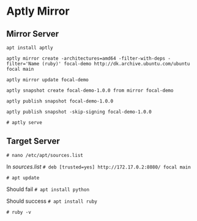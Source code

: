 # Aptly Mirror

## Mirror Server

`apt install aptly`

`aptly mirror create -architectures=amd64 -filter-with-deps -filter='Name (ruby)' focal-demo http://dk.archive.ubuntu.com/ubuntu focal main`

`aptly mirror update focal-demo`

`aptly snapshot create focal-demo-1.0.0 from mirror focal-demo`

`aptly publish snapshot focal-demo-1.0.0`

`aptly publish snapshot -skip-signing focal-demo-1.0.0`

`# aptly serve`

## Target Server

`# nano /etc/apt/sources.list`

In _sources.list_
`# deb [trusted=yes] http://172.17.0.2:8080/ focal main`

`# apt update`

Should fail
`# apt install python`

Should success
`# apt install ruby`

`# ruby -v`
